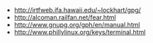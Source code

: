 * http://irtfweb.ifa.hawaii.edu/~lockhart/gpg/
* http://alcoman.railfan.net/fear.html
* http://www.gnupg.org/gph/en/manual.html
* http://www.phillylinux.org/keys/terminal.html